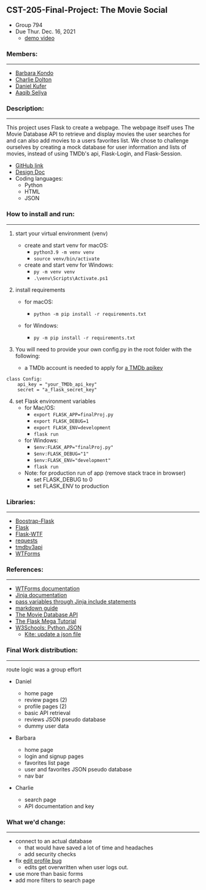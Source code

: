 ## CST-205-Final-Project: **The Movie Social**
- Group 794
- Due Thur. Dec. 16, 2021
    - [demo video](https://youtu.be/DkjyhRt5fZI)

### Members:
---
- [Barbara Kondo](https://github.com/bKondo)
- [Charlie Dolton](https://github.com/charliedolton)
- [Daniel Kufer](https://github.com/lizardgai4)
- [Aaqib Seliya](https://github.com/akiseliya)

### Description:
---
This project uses Flask to create a webpage. The webpage itself uses The Movie Database API to retrieve and display movies the user searches for and can also add movies to a users favorites list. We chose to challenge ourselves by creating a mock database for user information and lists of movies, instead of using TMDb's api, Flask-Login, and Flask-Session.

- [GitHub link](https://github.com/charliedolton/CST-205-Final-Project)
- [Design Doc](https://docs.google.com/document/d/1Nvu_1FSIolBz-cQ35ItZUtLRtezXWrJweXjIKqPbO0E/edit?usp=sharing&resourcekey=0-GKhs52vyGuavIhP14LwiSw)
- Coding languages:
    - Python
    - HTML
    - JSON

### How to install and run:
---
1. start your virtual environment (venv)
    - create and start venv for macOS:
        - `python3.9 -m venv venv`
        - `source venv/bin/activate`
    - create and start venv for Windows:
        - `py -m venv venv`
        - `.\venv\Scripts\Activate.ps1`

2. install requirements
    - for macOS:
        - `python -m pip install -r requirements.txt`

    - for Windows:
        - `py -m pip install -r requirements.txt`

3. You will need to provide your own config.py in the root folder with the following:
    - a TMDb account is needed to apply for [a TMDb apikey](https://www.themoviedb.org/settings/api)
```
class Config:
    api_key = "your_TMDb_api_key"
    secret = "a_flask_secret_key"
```
4. set Flask environment variables
    - for Mac/OS:
        - `export FLASK_APP=finalProj.py`
        - `export FLASK_DEBUG=1`
        - `export FLASK_ENV=development`
        - `flask run`
    - for Windows:
        - `$env:FLASK_APP="finalProj.py"`
        - `$env:FLASK_DEBUG="1"`
        - `$env:FLASK_ENV="development"`
        - `flask run`
    - Note: for production run of app (remove stack trace in browser)
        - set FLASK_DEBUG to 0
        - set FLASK_ENV to production

### Libraries:
---
- [Boostrap-Flask](https://pypi.org/project/Bootstrap-Flask/)
- [Flask](https://pypi.org/project/Flask/)
- [Flask-WTF](https://pypi.org/project/Flask-WTF/)
- [requests](https://pypi.org/project/requests/)
- [tmdbv3api](https://pypi.org/project/tmdbv3api/)
- [WTForms](https://pypi.org/project/WTForms/)

### References:
---
- [WTForms documentation](https://wtforms.readthedocs.io/en/2.3.x/fields/)
- [Jinja documentation](https://jinja.palletsprojects.com/en/3.0.x/templates/)
- [pass variables through Jinja include statements](https://stackoverflow.com/questions/9404990/how-to-pass-selected-named-arguments-to-jinja2s-include-context)
- [markdown guide](https://www.markdownguide.org/cheat-sheet/)
- [The Movie Database API](https://developers.themoviedb.org/3/getting-started/introduction)
- [The Flask Mega Tutorial](https://blog.miguelgrinberg.com/post/the-flask-mega-tutorial-part-i-hello-world)
- [W3Schools: Python JSON](https://www.w3schools.com/python/python_json.asp)
  - [Kite: update a json file](https://www.kite.com/python/answers/how-to-update-a-json-file-in-python)

### Final Work distribution:
---
route logic was a group effort

- Daniel
    - home page
    - review pages (2)
    - profile pages (2)
    - basic API retrieval
    - reviews JSON pseudo database
    - dummy user data

- Barbara
    - home page
    - login and signup pages
    - favorites list page
    - user and favorites JSON pseudo database
    - nav bar

- Charlie
    - search page
    - API documentation and key

### What we'd change:
---
- connect to an actual database
    - that would have saved a lot of time and headaches
    - add security checks
- fix [edit profile bug](https://github.com/charliedolton/CST-205-Final-Project/issues/2)
    - edits get overwritten when user logs out. 
- use more than basic forms
- add more filters to search page
